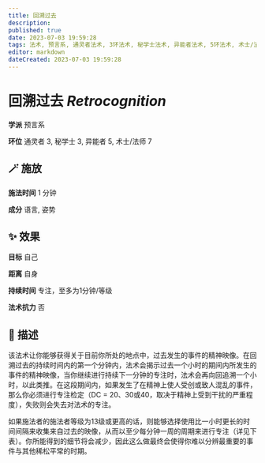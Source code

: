 ```yaml
---
title: 回溯过去
description: 
published: true
date: 2023-07-03 19:59:28
tags: 法术, 预言系, 通灵者法术, 3环法术, 秘学士法术, 异能者法术, 5环法术, 术士/法师法术, 7环法术
editor: markdown
dateCreated: 2023-07-03 19:59:28
---
```


# **回溯过去** *Retrocognition*

**学派** 预言系 

**环位** 通灵者 3, 秘学士 3, 异能者 5, 术士/法师 7

## 🪄 施放

**施法时间** 1 分钟

**成分** 语言, 姿势

## ✨ 效果 

**目标** 自己 

**距离** 自身  

**持续时间** 专注，至多为1分钟/等级 

**法术抗力** 否

## 📖 描述

该法术让你能够获得关于目前你所处的地点中，过去发生的事件的精神映像。在回溯过去的持续时间内的第一个分钟内，法术会揭示过去一个小时的期间内所发生的事件的精神映像，当你继续进行持续下一分钟的专注时，法术会再向回追溯一个小时，以此类推。在这段期间内，如果发生了在精神上使人受创或致人混乱的事件，那么你必须进行专注检定（DC = 20、30或40，取决于精神上受到干扰的严重程度），失败则会失去对法术的专注。

如果施法者的施法者等级为13级或更高的话，则能够选择使用比一小时更长的时间间隔来收集来自过去的映像，从而以至少每分钟一周的周期来进行专注（详见下表）。你所能得到的细节将会减少，因此这么做最终会使得你难以分辨最重要的事件与其他稀松平常的时期。
    